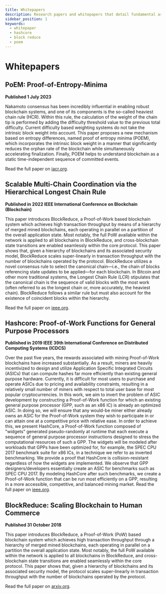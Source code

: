 ```yaml
---
title: Whitepapers
description: Research papers and whitepapers that detail fundamental aspects of the Quai protocol.
sidebar_position: 1
keywords:
  - whitepaper
  - hashcore
  - block reduce
  - poem
---
```


# Whitepapers

## PoEM: Proof-of-Entropy-Minima

**Published 1 July 2023**

Nakamoto consensus has been incredibly influential in enabling robust blockchain systems, and one of its components is the so-called heaviest chain rule (HCR). Within this rule, the calculation of the weight of the chain tip is performed by adding the difficulty threshold value to the previous total difficulty. Current difficulty based weighting systems do not take the intrinsic block weight into account. This paper proposes a new mechanism based on entropy differences, named proof of entropy minima (POEM), which incorporates the intrinsic block weight in a manner that significantly reduces the orphan rate of the blockchain while simultaneously accelerating finalization. Finally, POEM helps to understand blockchain as a static time-independent sequence of committed events.

Read the full paper on [iacr.org](https://eprint.iacr.org/2024/200.pdf).

## Scalable Multi-Chain Coordination via the Hierarchical Longest Chain Rule

**Published in 2022 IEEE International Conference on Blockchain (Blockchain)**

This paper introduces BlockReduce, a Proof-of-Work based blockchain system which achieves high transaction throughput by means of a hierarchy of merged mined blockchains, each operating in parallel on a partition of the overall application state. Most notably, the full PoW available within the network is applied to all blockchains in BlockReduce, and cross-blockchain state transitions are enabled seamlessly within the core protocol. This paper shows that, given a hierarchy of blockchains and its associated security model, BlockReduce scales super-linearly in transaction throughput with the number of blockchains operated by the protocol. BlockReduce utilizes a novel consensus rule to select the canonical chain—i.e., the chain of blocks referencing state updates to be applied—for each blockchain. In Bitcoin and other more traditional systems, the Longest Chain Rule (LCR) stipulates that the canonical chain is the sequence of valid blocks with the most work (often referred to as the longest chain or, more accurately, the heaviest chain). BlockReduce follows a similar rule but must also account for the existence of coincident blocks within the hierarchy.

Read the full paper on [ieee.org](https://ieeexplore.ieee.org/document/9881846).

## Hashcore: Proof-of-Work Functions for General Purpose Processors

**Published in 2019 IEEE 39th International Conference on Distributed Computing Systems (ICDCS)**

Over the past five years, the rewards associated with mining Proof-of-Work blockchains have increased substantially. As a result, miners are heavily incentivized to design and utilize Application Specific Integrated Circuits (ASICs) that can compute hashes far more efficiently than existing general purpose hardware. Currently, it is difficult for most users to purchase and operate ASICs due to pricing and availability constraints, resulting in a relatively small number of miners with respect to total user base for most popular cryptocurrencies. In this work, we aim to invert the problem of ASIC development by constructing a Proof-of-Work function for which an existing general purpose processor (GPP, such as an x86 IC) is already an optimized ASIC. In doing so, we will ensure that any would-be miner either already owns an ASIC for the Proof-of-Work system they wish to participate in or can attain one at a competitive price with relative ease. In order to achieve this, we present HashCore, a Proof-of-Work function composed of "widgets" generated pseudo-randomly at runtime that each execute a sequence of general purpose processor instructions designed to stress the computational resources of such a GPP. The widgets will be modeled after workloads that GPPs have been optimized for, for example, the SPEC CPU 2017 benchmark suite for x86 ICs, in a technique we refer to as inverted benchmarking. We provide a proof that HashCore is collision-resistant regardless of how the widgets are implemented. We observe that GPP designers/developers essentially create an ASIC for benchmarks such as SPEC CPU 2017. By modeling HashCore after such benchmarks, we create a Proof-of-Work function that can be run most efficiently on a GPP, resulting in a more accessible, competitive, and balanced mining market.
Read the full paper on [ieee.org](https://ieeexplore.ieee.org/document/8884814).

## BlockReduce: Scaling Blockchain to Human Commerce

**Published 31 October 2018**

This paper introduces BlockReduce, a Proof-of-Work (PoW) based blockchain system which achieves high transaction throughput through a hierarchy of merged mined blockchains, each operating in parallel on a partition the overall application state. Most notably, the full PoW available within the network is applied to all blockchains in BlockReduce, and cross-blockchain state transitions are enabled seamlessly within the core protocol. This paper shows that, given a hierarchy of blockchains and its associated security model, the protocol scales super-linearly in transaction throughput with the number of blockchains operated by the protocol.

Read the full paper on [arxiv.org](https://arxiv.org/abs/1811.00125).
